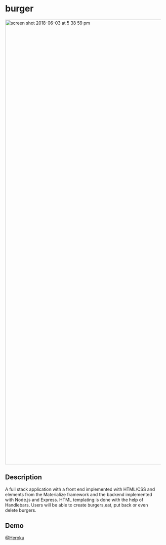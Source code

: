 # burger

<img width="1440" alt="screen shot 2018-06-03 at 5 38 59 pm" src="https://user-images.githubusercontent.com/33872841/40891535-1e073c66-6755-11e8-8f90-31006e43a5f9.png">

## Description
A full stack application with a front end implemented with HTML/CSS and elements from the Materialize framework and the backend implemented with Node.js and Express. HTML templating is done with the help of Handlebars.
Users will be able to create burgers,eat, put back or even delete burgers.

## Demo
[@Heroku](https://safe-everglades-47599.herokuapp.com/)